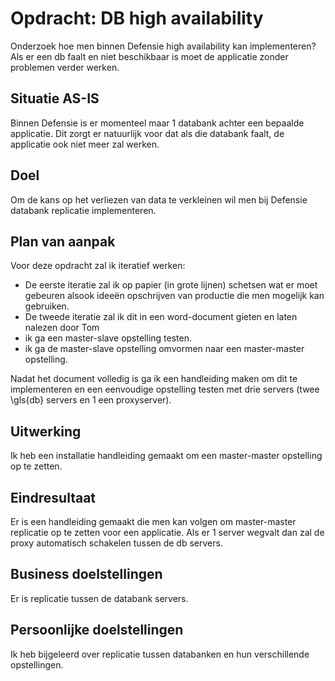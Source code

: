 # Opdracht: DB high availability

Onderzoek hoe men binnen Defensie high availability kan implementeren? Als er een db faalt en niet beschikbaar is moet de applicatie zonder problemen verder werken.

## Situatie AS-IS

Binnen Defensie is er momenteel maar 1 databank achter een bepaalde applicatie. Dit zorgt er natuurlijk voor dat als die databank faalt, de applicatie ook niet meer zal werken.

## Doel

Om de kans op het verliezen van data te verkleinen wil men bij Defensie databank replicatie implementeren.

## Plan van aanpak

Voor deze opdracht zal ik iteratief werken:

- De eerste iteratie zal ik op papier (in grote lijnen) schetsen wat er moet gebeuren alsook ideeën opschrijven van productie die men mogelijk kan gebruiken.
- De tweede iteratie zal ik dit in een word-document gieten en laten nalezen door Tom
- ik ga een master-slave opstelling testen.
- ik ga de master-slave opstelling omvormen naar een master-master opstelling.

Nadat het document volledig is ga ik een handleiding maken om dit te implementeren en een eenvoudige opstelling testen met drie servers (twee \gls{db} servers en 1 een proxyserver).

## Uitwerking

Ik heb een installatie handleiding gemaakt om een master-master opstelling op te zetten.

## Eindresultaat

Er is een handleiding gemaakt die men kan volgen om master-master replicatie op te zetten voor een applicatie. Als er 1 server wegvalt dan zal de proxy automatisch schakelen tussen de db servers.

## Business doelstellingen

Er is replicatie tussen de databank servers.

## Persoonlijke doelstellingen

Ik heb bijgeleerd over replicatie tussen databanken en hun verschillende opstellingen.
